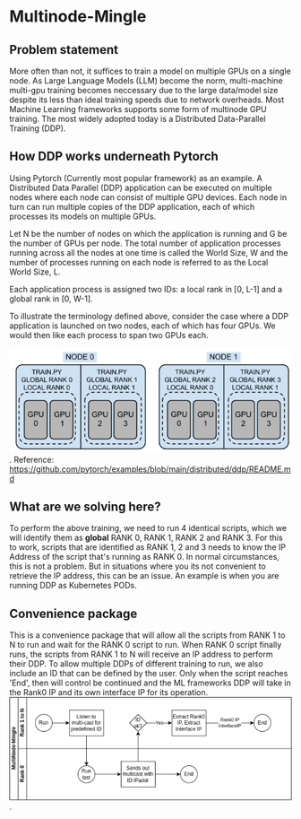 # Multinode-Mingle

## Problem statement
 More often than not, it suffices to train a model on multiple GPUs on a single node. As Large Language Models (LLM) become the norm, multi-machine multi-gpu training becomes neccessary due to the large data/model size despite its less than ideal training speeds due to network overheads. Most Machine Learning frameworks supports some form of multinode GPU training. The most widely adopted today is a Distributed Data-Parallel Training (DDP). 
 
 
## How DDP works underneath Pytorch
Using Pytorch (Currently most popular framework) as an example. A Distributed Data Parallel (DDP) application can be executed on multiple nodes where each node can consist of multiple GPU devices. Each node in turn can run multiple copies of the DDP application, each of which processes its models on multiple GPUs.

Let N be the number of nodes on which the application is running and G be the number of GPUs per node. The total number of application processes running across all the nodes at one time is called the World Size, W and the number of processes running on each node is referred to as the Local World Size, L.

Each application process is assigned two IDs: a local rank in [0, L-1] and a global rank in [0, W-1].

To illustrate the terminology defined above, consider the case where a DDP application is launched on two nodes, each of which has four GPUs. We would then like each process to span two GPUs each.

![DDP](/images/pytorchddp.png "DDP").
Reference: https://github.com/pytorch/examples/blob/main/distributed/ddp/README.md

## What are we solving here?
To perform the above training, we need to run 4 identical scripts, which we will identify them as **global** RANK 0, RANK 1, RANK 2 and RANK 3. For this to work, scripts that are identified as RANK 1, 2 and 3 needs to know the IP Address of the script that's running as RANK 0. In normal circumstances, this is not a problem. But in situations where you its not convenient to retrieve the IP address, this can be an issue. An example is when you are running DDP as  Kubernetes PODs.

## Convenience package
This is a convenience package that will allow all the scripts from RANK 1 to N to run and wait for the RANK 0 script to run. When RANK 0 script finally runs, the scripts from RANK 1 to N will receive an IP address to perform their DDP. To allow multiple DDPs of different training to run, we also include an ID that can be defined by the user. Only when the script reaches 'End', then will control be continued and the ML frameworks DDP will take in the Rank0 IP and its own interface IP for its operation.
![Architecture](/images/nodemingle.drawio.png "Architecture").